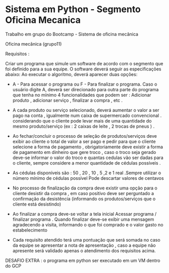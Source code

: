 # Sistema em Python - Segmento Oficina Mecanica
Trabalho em grupo do Bootcamp - Sistema de oficina mecânica 


Oficina mecânica (grupo11)

Requisitos :

Criar um programa que simule um software de acordo com o segmento que foi definido para a sua equipe. O software deverá seguir as especificações abaixo: 
Ao executar o algoritmo, deverá aparecer duas opções:
- A - Para acessar o programa ou F - Para finalizar o programa. 
Caso o usuário digite A, deverá ser direcionado para outra parte do programa que tenha no mínimo 4  funcionalidades que podem ser : Adicionar produto , adicionar serviço , finalizar a compra , etc .

- A cada produto ou serviço selecionado, deverá aumentar o valor a ser pago na conta , igualmente num caixa de supermercado convencional . considerando que o cliente pode levar mais de uma quantidade do mesmo produto/serviço (ex : 2 caixas de leite , 2 trocas de pneus ) .

- Ao fechar/concluir o processo de seleção de produtos/serviços deve exibir ao cliente o total de valor a ser pago e pedir para que o cliente selecione a forma de pagamento , obrigatoriamente deve existir a forma de pagamento em dinheiro que gere troco , caso o troco seja gerado deve-se informar o valor do troco e quantas cedulas vão ser dadas para o cliente, sempre considere a menor quantidade de cédulas possíveis .

- As cédulas disponíveis são : 50 , 20 , 10 , 5 ,2 e 1 real .Sempre utilizar o número mínimo de cédulas  possível Pode descartar valores de centavos 

- No processo de finalização da compra deve existir uma opção para o cliente desistir da compra , em caso positivo deve ser perguntado a confirmação da desistência (informando os produtos/serviços que o cliente está desistindo)

- Ao finalizar a compra deve-se voltar a tela inicial Acessar programa / finalizar programa . Quando finalizar deve-se exibir uma mensagem agradecendo a visita, informando o que foi comprado e o valor gasto no estabelecimento 

- Cada requisito atendido terá uma pontuação que será somada no caso da equipe se apresentar a nota de apresentação , caso a equipe não apresente será validado apenas o atendimento dos requisitos acima.

DESAFIO EXTRA : o programa em python ser executado em um VM dentro do GCP
